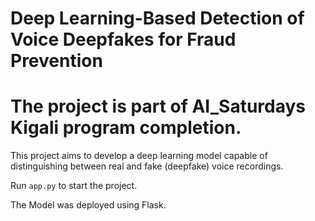 # Deep Learning-Based Detection of Voice Deepfakes for Fraud Prevention

# The project is part of AI_Saturdays Kigali program completion.

This project aims to develop a deep learning model capable of distinguishing between real and fake (deepfake) voice recordings.

Run `app.py` to start the project.

The Model was deployed using Flask.

